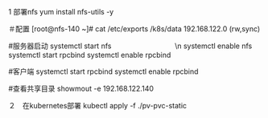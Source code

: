 1 部署nfs
yum install nfs-utils -y

＃配置
[root@nfs-140 ~]# cat /etc/exports
/k8s/data 192.168.122.0 (rw,sync)

#服务器启动
systemctl start nfs　　　　　　　　　\n
systemctl enable nfs
systemctl start rpcbind
systemctl enable rpcbind



#客户端
systemctl start rpcbind
systemctl enable rpcbind

#查看共享目录
showmout -e 192.168.122.140


２　在kubernetes部署
kubectl apply -f ./pv-pvc-static
